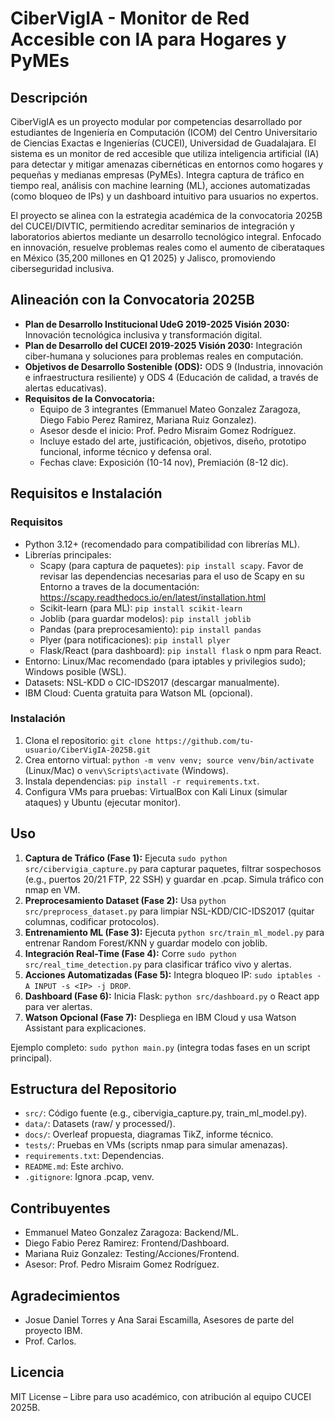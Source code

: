 # CiberVigIA - Monitor de Red Accesible con IA para Hogares y PyMEs

## Descripción
CiberVigIA es un proyecto modular por competencias desarrollado por estudiantes de Ingeniería en Computación (ICOM) del Centro Universitario de Ciencias Exactas e Ingenierías (CUCEI), Universidad de Guadalajara. El sistema es un monitor de red accesible que utiliza inteligencia artificial (IA) para detectar y mitigar amenazas cibernéticas en entornos como hogares y pequeñas y medianas empresas (PyMEs). Integra captura de tráfico en tiempo real, análisis con machine learning (ML), acciones automatizadas (como bloqueo de IPs) y un dashboard intuitivo para usuarios no expertos.

El proyecto se alinea con la estrategia académica de la convocatoria 2025B del CUCEI/DIVTIC, permitiendo acreditar seminarios de integración y laboratorios abiertos mediante un desarrollo tecnológico integral. Enfocado en innovación, resuelve problemas reales como el aumento de ciberataques en México (35,200 millones en Q1 2025) y Jalisco, promoviendo ciberseguridad inclusiva.

## Alineación con la Convocatoria 2025B
- **Plan de Desarrollo Institucional UdeG 2019-2025 Visión 2030:** Innovación tecnológica inclusiva y transformación digital.
- **Plan de Desarrollo del CUCEI 2019-2025 Visión 2030:** Integración ciber-humana y soluciones para problemas reales en computación.
- **Objetivos de Desarrollo Sostenible (ODS):** ODS 9 (Industria, innovación e infraestructura resiliente) y ODS 4 (Educación de calidad, a través de alertas educativas).
- **Requisitos de la Convocatoria:** 
  - Equipo de 3 integrantes (Emmanuel Mateo Gonzalez Zaragoza, Diego Fabio Perez Ramirez, Mariana Ruiz Gonzalez).
  - Asesor desde el inicio: Prof. Pedro Misraim Gomez Rodríguez.
  - Incluye estado del arte, justificación, objetivos, diseño, prototipo funcional, informe técnico y defensa oral.
  - Fechas clave: Exposición (10-14 nov), Premiación (8-12 dic).

## Requisitos e Instalación
### Requisitos
- Python 3.12+ (recomendado para compatibilidad con librerías ML).
- Librerías principales:
  - Scapy (para captura de paquetes): `pip install scapy`. Favor de revisar las dependencias necesarias para el uso de Scapy en su Entorno a traves de la documentación: https://scapy.readthedocs.io/en/latest/installation.html
  - Scikit-learn (para ML): `pip install scikit-learn`
  - Joblib (para guardar modelos): `pip install joblib`
  - Pandas (para preprocesamiento): `pip install pandas`
  - Plyer (para notificaciones): `pip install plyer`
  - Flask/React (para dashboard): `pip install flask` o npm para React.
- Entorno: Linux/Mac recomendado (para iptables y privilegios sudo); Windows posible (WSL).
- Datasets: NSL-KDD o CIC-IDS2017 (descargar manualmente).
- IBM Cloud: Cuenta gratuita para Watson ML (opcional).

### Instalación
1. Clona el repositorio: `git clone https://github.com/tu-usuario/CiberVigIA-2025B.git`
2. Crea entorno virtual: `python -m venv venv; source venv/bin/activate` (Linux/Mac) o `venv\Scripts\activate` (Windows).
3. Instala dependencias: `pip install -r requirements.txt`.
4. Configura VMs para pruebas: VirtualBox con Kali Linux (simular ataques) y Ubuntu (ejecutar monitor).

## Uso
1. **Captura de Tráfico (Fase 1):** Ejecuta `sudo python src/cibervigia_capture.py` para capturar paquetes, filtrar sospechosos (e.g., puertos 20/21 FTP, 22 SSH) y guardar en .pcap. Simula tráfico con nmap en VM.
2. **Preprocesamiento Dataset (Fase 2):** Usa `python src/preprocess_dataset.py` para limpiar NSL-KDD/CIC-IDS2017 (quitar columnas, codificar protocolos).
3. **Entrenamiento ML (Fase 3):** Ejecuta `python src/train_ml_model.py` para entrenar Random Forest/KNN y guardar modelo con joblib.
4. **Integración Real-Time (Fase 4):** Corre `sudo python src/real_time_detection.py` para clasificar tráfico vivo y alertas.
5. **Acciones Automatizadas (Fase 5):** Integra bloqueo IP: `sudo iptables -A INPUT -s <IP> -j DROP`.
6. **Dashboard (Fase 6):** Inicia Flask: `python src/dashboard.py` o React app para ver alertas.
7. **Watson Opcional (Fase 7):** Despliega en IBM Cloud y usa Watson Assistant para explicaciones.

Ejemplo completo: `sudo python main.py` (integra todas fases en un script principal).

## Estructura del Repositorio
- `src/`: Código fuente (e.g., cibervigia_capture.py, train_ml_model.py).
- `data/`: Datasets (raw/ y processed/).
- `docs/`: Overleaf propuesta, diagramas TikZ, informe técnico.
- `tests/`: Pruebas en VMs (scripts nmap para simular amenazas).
- `requirements.txt`: Dependencias.
- `README.md`: Este archivo.
- `.gitignore`: Ignora .pcap, venv.

## Contribuyentes
- Emmanuel Mateo Gonzalez Zaragoza: Backend/ML.
- Diego Fabio Perez Ramirez: Frontend/Dashboard.
- Mariana Ruiz Gonzalez: Testing/Acciones/Frontend.
- Asesor: Prof. Pedro Misraim Gomez Rodríguez.

## Agradecimientos
- Josue Daniel Torres y Ana Sarai Escamilla, Asesores de parte del proyecto IBM.
- Prof. Carlos.

## Licencia
MIT License – Libre para uso académico, con atribución al equipo CUCEI 2025B.
